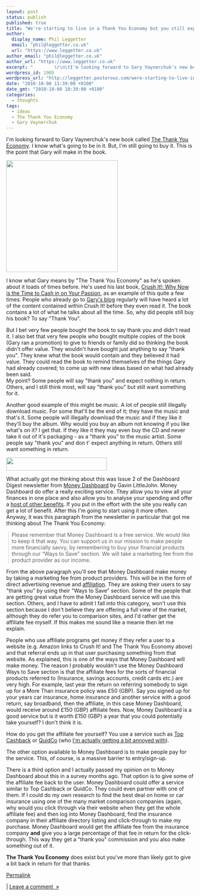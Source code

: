```yaml
---
layout: post
status: publish
published: true
title: "We're starting to live in a Thank You Economy but you still expect something for that thanks"
author:
  display_name: Phil Leggetter
  email: "phil@leggetter.co.uk"
  url: "https://www.leggetter.co.uk"
author_email: "phil@leggetter.co.uk"
author_url: "https://www.leggetter.co.uk"
excerpt: "        \r\n\tI'm looking forward to Gary Vaynerchuk's new book called The Thank You Economy. I know what's going to be in it. But, I'm still going to buy it. This is the point that Gary will make in the book.\r\n\r\n\r\n\r\n\r\nI know what Gary means by \"The Thank You ..."
wordpress_id: 1905
wordpress_url: "http://leggetter.posterous.com/were-starting-to-live-in-a-thank-you-economy"
date: "2010-10-08 11:39:00 +0100"
date_gmt: "2010-10-08 10:39:00 +0100"
categories:
  - thoughts
tags:
  - ideas
  - The Thank You Economy
  - Gary Vaynerchuk
---
```


<p>I'm looking forward to Gary Vaynerchuk's new book called <a href="http://www.amazon.co.uk/gp/product/0061914185?ie=UTF8&amp;tag=philleggsoftc-21&amp;linkCode=as2&amp;camp=1634&amp;creative=19450&amp;creativeASIN=0061914185">The Thank You Economy</a>. I know what's going to be in it. But, I'm still going to buy it. This is the point that Gary will make in the book.</p>
<p><a href="http://www.amazon.co.uk/gp/product/0061914185?ie=UTF8&amp;tag=philleggsoftc-21&amp;linkCode=as2&amp;camp=1634&amp;creative=19450&amp;creativeASIN=0061914185"><img src="http://posterous.com/getfile/files.posterous.com/leggetter/UQryurjc0PicLEOcb5ueImDe3ZMxRgLSTCQX4FCPKqqqHGSAzW7zFpOFJPU9/TheThankYouEconomy.jpg" width="300" height="300"/><br />
</a></p>
<p>I know what Gary means by "The Thank You Economy" as he's spoken about it loads of times before. He's used his last book,&nbsp;<a href="http://www.amazon.co.uk/gp/product/0061914177?ie=UTF8&amp;tag=philleggsoftc-21&amp;linkCode=as2&amp;camp=1634&amp;creative=19450&amp;creativeASIN=0061914177">Crush It!: Why Now is the Time to Cash in on Your Passion</a>, as an example of this quite a few times. People who already go to <a href="http://garyvaynerchuk.com/">Gary's blog</a> regularly will have heard a lot of the content contained within Crush It! before they even read it. The book contains a lot of what he talks about all the time. So, why did people still buy his book? To say "Thank You".</p>
<p>But I bet very few people bought the book to say thank you and didn't read it. I also bet that very few people who bought multiple copies of the book (Gary ran a promotion) to give to friends or family did so thinking the book didn't offer value. They wouldn't have bought just anything to say "thank you". They knew what the book would contain and they believed it had value. They could read the book to remind themselves of the things Gary had already covered; to come up with new ideas based on what had already been said.<br />
My point? Some people will say "thank you" and expect nothing in return. Others, and I still think most, will say "thank you" but still want something for it.</p>
<p>Another good example of this might be music. A lot of people still illegally download music. For some that'll be the end of it; they have the music and that's it. Some people will illegally download the music and if they like it they'll buy the album. Why would you buy an album not knowing if you like what's on it? I get that. If they like it they may even buy the CD and never take it out of it's packaging - as a "thank you" to the music artist. Some people say "thank you" and don t' expect anything in return. Others still want something in return.</p>
<p><a href="http://www.moneydashboard.com"><img src="http://posterous.com/getfile/files.posterous.com/leggetter/EORcE1tmXVtA28rKbF7u1WSfNMnSSmzzM7A1SyxydhRDTfEzebDvUPln3P0Z/MoneyDashboard.png" width="270" height="35"/><br />
</a></p>
<p>What actually got me thinking about this was Issue 2 of the Dashboard Digest newsletter from&nbsp;<a href="http://www.moneydashboard.com/">Money Dashboard</a>&nbsp;by Gavin LittleJohn.&nbsp;Money Dashboard do offer a really exciting service. They allow you to view all your finances in one place and also allow you to analyse your spending and offer a <a href="http://www.moneydashboard.com/benefits">host of other benefits</a>. If you put in the effort with the site you really can get a lot of benefit. After this I'm going to start using it more often. Anyway,&nbsp;it was this paragraph from the newsletter in particular that got me thinking about The Thank You Economy:</p>
<blockquote class="gmail_quote" style="margin-top: 0px; margin-right: 0px; margin-bottom: 0px; margin-left: 0.8ex; border-left-width: 1px; border-left-color: #cccccc; border-left-style: solid; padding-left: 1ex;"><p>Please remember that Money Dashboard is a free service. We would like to keep it that way. You can support us in our mission to make people more financially savvy, by remembering to buy your financial products through our &ldquo;Ways to Save&rdquo; section. We will take a marketing fee from the product provider as our income.</p></blockquote>
<p>From the above paragraph you'll see that Money Dashboard make money by taking a marketing fee from product providers. This will be in the form of direct advertising revenue and <a href="http://en.wikipedia.org/wiki/Affiliate_marketing">affiliation</a>. They are asking their users to say "thank you" by using their "Ways to Save" section. Some of the people that are getting great value from the Money Dashboard service will use this section. Others, and I have to admit I fall into this category, won't use this section because I don't believe they are offering a full view of the market, although they do refer you to comparison sites, and I'd rather get the affiliate fee myself. If this makes me sound like a meanie then let me explain.</p>
<p>People who use affiliate programs get money if they refer a user to a website (e.g. Amazon links to Crush It! and The Thank You Economy above) and that&nbsp;referral&nbsp;ends up in that user purchasing something from that website. As explained, this is one of the ways that Money Dashboard will make money. The reason I probably wouldn't use the Money Dashboard Ways to Save section is that the affiliate fees for the sorts of financial products referred to (Insurance, savings accounts, credit cards etc.) are very high. For example, last year the return on referring somebody to sign up for a More Than insurance policy was &pound;50 (GBP). Say you signed up for your years car insurance, home insurance and another service with a good return, say broadband, then the affiliate, in this case Money Dashboard, would receive around &pound;150 (GBP) affiliate fees. Now, Money Dashboard is a good service but is it worth &pound;150 (GBP) a year that you could potentially take yourself? I don't think it is.</p>
<p>How do you get the affiliate fee yourself? You use a service such as&nbsp;<a href="http://www.topcashback.co.uk/">Top Cashback</a> or <a href="http://www.quidco.com/">QuidCo</a> (who <a href="http://twitter.com/#!/leggetter/statuses/25782147779">I'm actually getting a bit annoyed with</a>).</p>
<p>The other option available to Money Dashboard is to make people pay for the service. This, of course, is a massive barrier to entry/sign-up.</p>
<p>There is a third option and I actually passed my opinion on to Money Dashboard about this in a survey months ago. That option is to give some of the affiliate fee back to the user. Money Dashboard could offer a service similar to Top Cashback or QuidCo. They could even partner with one of them. If I could do my own research to find the best deal on home or car insurance using one of the many market comparison companies (again, why would you click through via their website when they get the whole affiliate fee) and then log into Money Dashboard, find the insurance company in their affiliate directory listing and click-through to make my purchase. Money Dashboard would get the affiliate fee from the insurance company <strong>and</strong>&nbsp;give you a large percentage of that fee in return for the click-through. This way they get a "thank you" commission and you also make something out of it.</p>
<p><strong>The Thank You Economy</strong> does exist but you've more than likely got to give a bit back in return for that thanks.</p>
<p><a href="http://leggetter.posterous.com/were-starting-to-live-in-a-thank-you-economy">Permalink</a> </p>
<p>	| <a href="http://leggetter.posterous.com/were-starting-to-live-in-a-thank-you-economy#comment">Leave a comment&nbsp;&nbsp;&raquo;</a></p>
